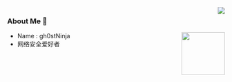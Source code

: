 <img align="right" src="https://github-readme-stats.vercel.app/api?username=gh0stNinja&count_private=true&show_icons=true&hide=prs&theme=radical" />

### About Me 👋

<img align='right' src="https://profile-counter.glitch.me/gh0stNinja/count.svg" width="100">

- Name : gh0stNinja
- 网络安全爱好者

